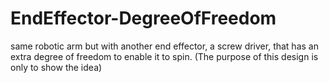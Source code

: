 # EndEffector-DegreeOfFreedom
same robotic arm but with another end effector, a screw driver, that has an extra degree of freedom to enable it to spin. (The purpose of this design is only to show the idea)
